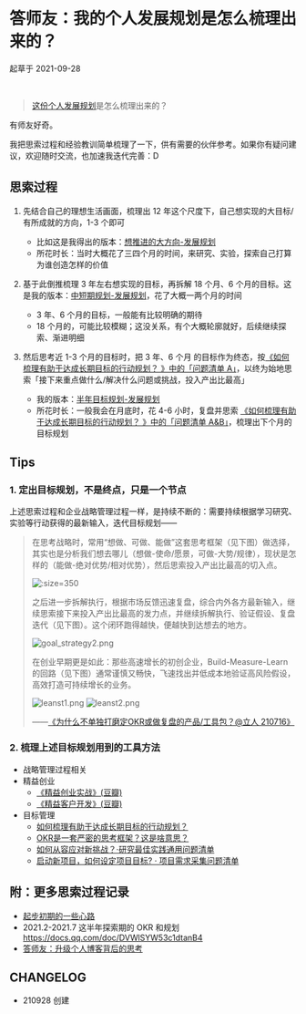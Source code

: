 # 答师友：我的个人发展规划是怎么梳理出来的？
起草于 2021-09-28

<br> 

> [这份个人发展规划](about/plan_lifedev)是怎么梳理出来的？

有师友好奇。

我把思索过程和经验教训简单梳理了一下，供有需要的伙伴参考。如果你有疑问建议，欢迎随时交流，也加速我迭代完善：D

## 思索过程


1. 先结合自己的理想生活画面，梳理出 12 年这个尺度下，自己想实现的大目标/有所成就的方向，1-3 个即可
    - 比如这是我得出的版本：[想推进的大方向-发展规划](about/plan_lifedev?id=longterm)
    - 所花时长：当时大概花了三四个月的时间，来研究、实验，探索自己打算为谁创造怎样的价值
   
2. 基于此倒推梳理 3 年左右想实现的目标，再拆解 18 个月、6 个月的目标。这是我的版本：[中短期规划-发展规划](about/plan_lifedev?id=shorterm)，花了大概一两个月的时间
    - 3 年、6 个月的目标，一般能有比较明确的期待
    - 18 个月的，可能比较模糊；这没关系，有个大概轮廓就好，后续继续探索、渐进明细
   
3. 然后思考近 1-3 个月的目标时，把 3 年、6 个月 的目标作为终态，按[《如何梳理有助于达成长期目标的行动规划？
》中的「问题清单 A」](cmty/tips_MBO_fromend?id=qlist_a)，以终为始地思索「接下来重点做什么/解决什么问题或挑战，投入产出比最高」
    - 我的版本：[半年目标规划-发展规划](about/plan_lifedev?id=_6m)
    - 所花时长：一般我会在月底时，花 4-6 小时，复盘并思索 [《如何梳理有助于达成长期目标的行动规划？
》中的「问题清单 A&B」](cmty/tips_MBO_fromend?id=qlist_a)，梳理出下个月的目标规划


## Tips

### 1. 定出目标规划，不是终点，只是一个节点

上述思索过程和企业战略管理过程一样，是持续不断的：需要持续根据学习研究、实验等行动获得的最新输入，迭代目标规划——

> 在思考战略时，常用“想做、可做、能做”这套思考框架（见下图）做选择，其实也是分析我们想去哪儿（想做-使命/愿景，可做-大势/规律），现状是怎样的（能做-绝对优势/相对优势），然后思索投入产出比最高的切入点。
> 
> ![](http://ishanshan.zoomquiet.top/share/goal_strategy1.png  ':size=350' )
> 
> 之后进一步拆解执行，根据市场反馈迅速复盘，综合内外各方最新输入，继续思索接下来投入产出比最高的发力点，并继续拆解执行、验证假设、复盘迭代（见下图）。这个闭环跑得越快，便越快到达想去的地方。
> 
> ![goal_strategy2.png](http://ishanshan.zoomquiet.top/clipping/goal_strategy2.png  ':size=500' )
> 
> 在创业早期更是如此：那些高速增长的初创企业，Build-Measure-Learn 的回路（见下图）通常谨慎又畅快，飞速找出并低成本地验证高风险假设，高效打造可持续增长的业务。
> 
> ![leanst1.png](http://ishanshan.zoomquiet.top/clipping/leanst1.png  ':size=300')
> ![leanst2.png](http://ishanshan.zoomquiet.top/clipping/leanst2.png ':size=300')
> 
>——[《为什么不单独打磨定OKR或做复盘的产品/工具包？@立人 210716》](f_output/fb_lr_devseparate)


### 2. 梳理上述目标规划用到的工具方法


- 战略管理过程相关
- 精益创业
    - [《精益创业实战》(豆瓣)](https://book.douban.com/subject/20505765/)
    - [《精益客户开发》(豆瓣)](https://book.douban.com/subject/26641506/)
- 目标管理
    - [如何梳理有助于达成长期目标的行动规划？](cmty/tips_MBO_fromend.md)
    - [OKR是一套严密的思考框架？这是啥意思？](cmty/tips_MBOKRframe.md)
    - [如何从容应对新挑战？·研究最佳实践通用问题清单](cmty/tips_RES_BP.md)
    - [启动新项目，如何设定项目目标? · 项目需求采集问题清单](cmty/infoq_pm_pre.md)


## 附：更多思索过程记录

- [起步初期的一些心路](selfedu/review2021Q1?id=supportsys)
- 2021.2-2021.7 这半年探索期的 OKR 和规划 https://docs.qq.com/doc/DVWlSYW53c1dtanB4
- [答师友：升级个人博客背后的思考](mur/logOD_TRIZblogupd.md)




## CHANGELOG 

- 210928 创建
